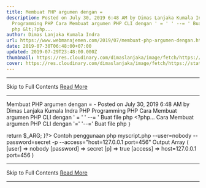```yaml
---
title: Membuat PHP argumen dengan =
description: Posted on July 30, 2019 6:48 AM by Dimas Lanjaka Kumala Indra PHP
  Programming PHP Cara Membuat argumen PHP CLI dengan ' = ' ' --= ' Buat file
  php &lt;?php...
author: Dimas Lanjaka Kumala Indra
url: https://www.webmanajemen.com/2019/07/membuat-php-argumen-dengan.html
date: 2019-07-30T06:48:00+07:00
updated: 2019-07-29T23:48:00.000Z
thumbnail: https://res.cloudinary.com/dimaslanjaka/image/fetch/https://static.cdn-cdpl.com/700x350/4817b4477491b436a2a3cb4db5f3943b/PHP_Logo-image700x350-crop-image700x350-crop-image(700x350-crop).png
cover: https://res.cloudinary.com/dimaslanjaka/image/fetch/https://static.cdn-cdpl.com/700x350/4817b4477491b436a2a3cb4db5f3943b/PHP_Logo-image700x350-crop-image700x350-crop-image(700x350-crop).png
---
```


<hr/> Skip to Full Contents <a href="https://www.webmanajemen.com/2019/07/membuat-php-argumen-dengan.html" rel="follow" class="button" id="read-more">Read More</a> <hr/> Membuat PHP argumen dengan = - Posted on July 30, 2019 6:48 AM by Dimas Lanjaka Kumala Indra PHP Programming PHP Cara Membuat argumen PHP CLI dengan ' = ' ' --= ' Buat file php &lt;?php... Cara Membuat argumen PHP CLI dengan '=' '--=' 
Buat file php
<?php
function arguments($argv) {
    $_ARG = array();
    foreach ($argv as $arg) {
      if (ereg('--([^=]+)=(.*)',$arg,$reg)) {
        $_ARG[$reg[1]] = $reg[2];
      } elseif(ereg('-([a-zA-Z0-9])',$arg,$reg)) {
            $_ARG[$reg[1]] = 'true';
        }
  
    }
  return $_ARG;
}?>
Contoh penggunaan
php myscript.php --user=nobody --password=secret -p --access="host=127.0.0.1 port=456"
Output
Array
(    [user] => nobody
    [password] => secret
    [p] => true
    [access] => host=127.0.0.1 port=456
) <hr/> Skip to Full Contents <a href="https://www.webmanajemen.com/2019/07/membuat-php-argumen-dengan.html" rel="follow" class="button" id="read-more">Read More</a> <hr/>